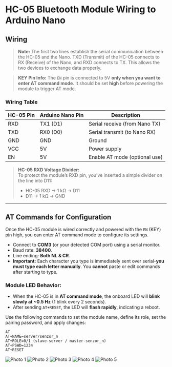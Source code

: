 # HC-05 Bluetooth Module Wiring to Arduino Nano

## Wiring

> **Note:** The first two lines establish the serial communication between the HC-05 and the Nano.
> TXD (Transmit) of the HC-05 connects to RX (Receive) of the Nano, and RXD connects to TX. This allows the two devices to exchange data properly.

> **KEY Pin Info:** The `EN` pin is connected to 5V **only when you want to enter AT command mode**. It should be set **high** before powering the module to trigger AT mode.

### Wiring Table


| HC-05 Pin | Arduino Nano Pin | Description                   |
|-----------|------------------|-------------------------------|
| RXD       | TX1 (D1)         | Serial receive (from Nano TX) |
| TXD       | RX0 (D0)         | Serial transmit (to Nano RX)  |
| GND       | GND              | Ground                        |
| VCC       | 5V               | Power supply                  |
| EN        | 5V               | Enable AT mode (optional use) |

> **HC-05 RXD Voltage Divider:**  
> To protect the module’s RXD pin, you’ve inserted a simple divider on the line into D11:  
> - HC-05 RXD -> 1 kΩ -> D11  
> - D11 -> 1 kΩ -> GND  

---

## AT Commands for Configuration

Once the HC-05 module is wired correctly and powered with the `EN` (KEY) pin high, you can enter AT command mode to configure its settings.

- Connect to **COM3** (or your detected COM port) using a serial monitor.
- Baud rate: **38400**.
- Line ending: **Both NL & CR**.
- **Important:** Each character you type is immediately sent over serial-**you must type each letter manually**. You **cannot** paste or edit commands after starting to type.

### Module LED Behavior:

- When the HC-05 is in **AT command mode**, the onboard LED will **blink slowly at ~0.5 Hz** (1 blink every 2 seconds).
- After sending `AT+RESET`, the LED will **flash rapidly**, indicating a reboot.

Use the following commands to set the module name, define its role, set the pairing password, and apply changes:

```commands_in_order
AT
AT+NAME=server/senzor_n
AT+ROLE=0/1 (slave-server / master-senzor_n)
AT+PSWD=1234
AT+RESET
```


![Photo 1](/Programing%20HC05/Photos/1.jpg) 
![Photo 2](/Programing%20HC05/Photos/2.jpg) 
![Photo 3](/Programing%20HC05/Photos/3.jpg)
![Photo 4](/Programing%20HC05/Photos/4.jpg)
![Photo 5](/Programing%20HC05/Photos/5.jpg)